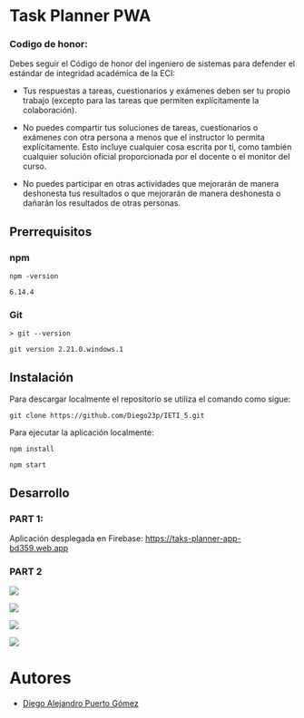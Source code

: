 # Task Planner PWA

### Codigo de honor:
Debes seguir el Código de honor del ingeniero de sistemas para defender el estándar de integridad académica de la ECI:

* Tus respuestas a tareas, cuestionarios y exámenes deben ser tu propio trabajo (excepto para las tareas que permiten explícitamente la colaboración).

* No puedes compartir tus soluciones de tareas, cuestionarios o exámenes con otra persona a menos que el instructor lo permita explícitamente. Esto incluye cualquier cosa escrita por ti, como también cualquier solución oficial proporcionada por el docente o el monitor del curso.

* No puedes participar en otras actividades que mejorarán de manera deshonesta tus resultados o que mejorarán de manera deshonesta o dañarán los resultados de otras personas.

## Prerrequisitos

### npm

```
npm -version

6.14.4
```

### Git

```
> git --version

git version 2.21.0.windows.1
```

## Instalación

Para descargar localmente el repositorio se utiliza el comando como sigue:
```
git clone https://github.com/Diego23p/IETI_5.git
```

Para ejecutar la aplicación localmente:
```
npm install

npm start
```

## Desarrollo

### PART 1:

Aplicación desplegada en Firebase: https://taks-planner-app-bd359.web.app

### PART 2

![](/img/1.jpeg)

![](/img/2.jpeg)

![](/img/3.jpeg)

![](/img/4.jpeg)

# Autores

- [Diego Alejandro Puerto Gómez](https://github.com/Diego23p)
